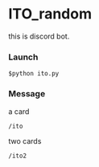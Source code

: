 # ITO_random

this is discord bot.

### Launch

```
$python ito.py
```

### Message

a card

```
/ito
```

two cards

```
/ito2
```